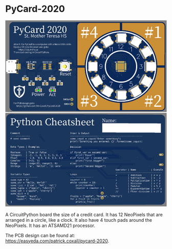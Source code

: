 # PyCard-2020

![PyCard_Image](PyCard-2020.png)
![PyCard_Image_Back](PyCard-2020-Back.png)

A CircuitPython board the size of a credit card.
It has 12 NeoPixels that are arranged in a circle, like a clock.
It also have 4 touch pads around the NeoPixels.
It has an ATSAMD21 processor.

The PCB design can be found at: https://easyeda.com/patrick.coxall/pycard-2020.


